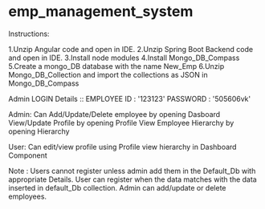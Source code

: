 # emp_management_system


Instructions:

1.Unzip Angular code and open in IDE.
2.Unzip Spring Boot Backend code and open in IDE.
3.Install node modules 
4.Install Mongo_DB_Compass
5.Create a mongo_DB database with the name New_Emp
6.Unzip Mongo_DB_Collection and import the collections as JSON in Mongo_DB_Compass

Admin LOGIN Details :: 
EMPLOYEE ID : '123123'
PASSWORD : '505606vk'

Admin:
Can Add/Update/Delete employee by opening Dasboard
View/Update Profile by opening Profile
View Employee Hierarchy by opening Hierarchy

User:
Can edit/view profile using Profile 
view hierarchy in Dashboard Component

Note : 
Users cannot register unless admin add them in the Default_Db with appropriate Details.
User can register when the data matches with the data inserted in default_Db collection.
Admin can add/update or delete employees.



